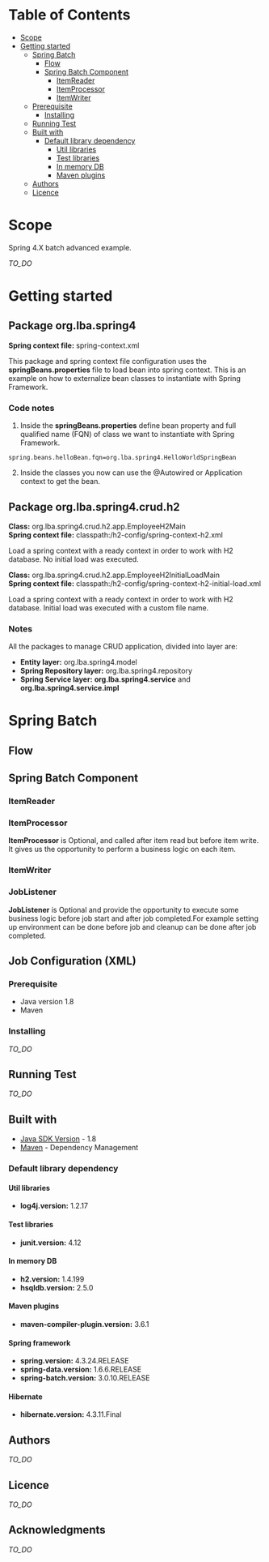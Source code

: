 # Table of Contents

* [Scope](#scope)
* [Getting started](#getting-started)
  * [Spring Batch](#spring-batch)
    * [Flow](#flow)
    * [Spring Batch Component](#spring-batch-component)
        * [ItemReader](#itemreader)
        * [ItemProcessor](#itemprocessor)
        * [ItemWriter](#itemwriter)
  * [Prerequisite](#prerequisite)
    * [Installing](#installing)
  * [Running Test](#running-test)
  * [Built with](#built-with)
    * [Default library dependency](#default-library-dependency)
      * [Util libraries](#util-libraries)
      * [Test libraries](#test-libraries)
      * [In memory DB](#in-memory-db)
      * [Maven plugins](#maven-plugins)
  * [Authors](#authors)  
  * [Licence](#licence)

# Scope

Spring 4.X batch advanced example.

*TO_DO*

# Getting started

## Package org.lba.spring4
**Spring context file:** spring-context.xml

This package and spring context file configuration uses the **springBeans.properties** file to load bean into spring context. This is an example on how to externalize bean classes to instantiate with Spring Framework.

### Code notes

1. Inside the **springBeans.properties** define bean property and full qualified name (FQN) of class we want to instantiate with Spring Framework.

```
spring.beans.helloBean.fqn=org.lba.spring4.HelloWorldSpringBean
```

2. Inside the classes you now can use the @Autowired or Application context to get the bean.

## Package org.lba.spring4.crud.h2

**Class:** org.lba.spring4.crud.h2.app.EmployeeH2Main  
**Spring context file:** classpath:/h2-config/spring-context-h2.xml  

Load a spring context with a ready context in order to work with H2 database.
No initial load was executed.  

**Class:** org.lba.spring4.crud.h2.app.EmployeeH2InitialLoadMain  
**Spring context file:** classpath:/h2-config/spring-context-h2-initial-load.xml  

Load a spring context with a ready context in order to work with H2 database.
Initial load was executed with a custom file name.

### Notes
All the packages to manage CRUD application, divided into layer are:

* **Entity layer:** org.lba.spring4.model
* **Spring Repository layer:** org.lba.spring4.repository
* **Spring Service layer:** **org.lba.spring4.service** and **org.lba.spring4.service.impl**


# Spring Batch 

## Flow

## Spring Batch Component

### ItemReader

### ItemProcessor

**ItemProcessor** is Optional, and called after item read but before item write. It gives us the opportunity to perform a business logic on each item.

### ItemWriter

### JobListener
**JobListener** is Optional and provide the opportunity to execute some business logic before job start and after job completed.For example setting up environment can be done before job and cleanup can be done after job completed.

## Job Configuration (XML)

### Prerequisite
* Java version 1.8
* Maven 

### Installing
*TO_DO*

## Running Test
*TO_DO*

## Built with
* [Java SDK Version](http://www.oracle.com/technetwork/java/javase/downloads/index.html) - 1.8
* [Maven](https://maven.apache.org/) - Dependency Management

### Default library dependency

#### Util libraries
* **log4j.version:** 1.2.17

#### Test libraries
* **junit.version:** 4.12

#### In memory DB
* **h2.version:** 1.4.199
* **hsqldb.version:** 2.5.0

#### Maven plugins
* **maven-compiler-plugin.version:** 3.6.1

#### Spring framework
* **spring.version:** 4.3.24.RELEASE  
* **spring-data.version:** 1.6.6.RELEASE  
* **spring-batch.version:** 3.0.10.RELEASE  

#### Hibernate
* **hibernate.version:** 4.3.11.Final

## Authors
*TO_DO*

## Licence
*TO_DO*

## Acknowledgments
*TO_DO*

